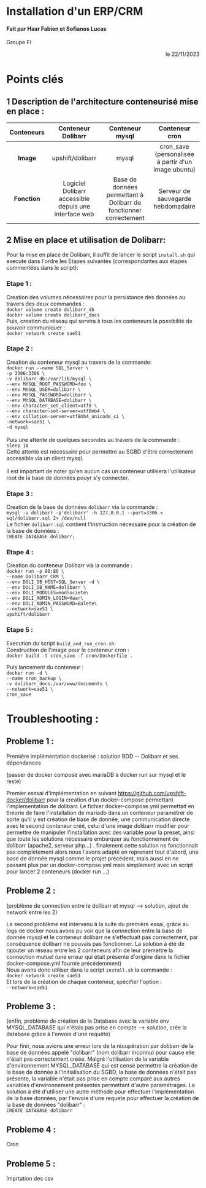 # Installation d'un ERP/CRM

#### Fait par Haar Fabien et Sofianos Lucas
Groupe FI
<div align="right">le 22/11/2023 </div>

# Points clés

## 1 Description de l'architecture conteneurisé mise en place : 
| **Conteneurs** |                 **Conteneur Dolibarr**                |                        **Conteneur mysql**                        |                 **Conteneur cron**                 |
|:--------------:|:-----------------------------------------------------:|:-----------------------------------------------------------------:|:--------------------------------------------------:|
|    **Image**   |                    upshift/dolibarr                    |                               mysql                               | cron_save (personalisée à partir d'un image ubuntu) |
|  **Fonction** | Logiciel Dolibarr accessible depuis une interface web | Base de données permettant à Dolibarr de fonctionner correctement |         Serveur de sauvegarde hebdomadaire         |


## 2 Mise en place et utilisation de Dolibarr:

Pour la mise en place de Dolibarr, il suffit de lancer le script `install.sh` qui execute dans l'ordre les Etapes suivantes (correspondantes aux étapes commentées dans le script):

### Etape 1 :

Creation des volumes nécessaires pour la persistance des données au travers des deux commandes :<br>
`docker volume create dolibarr_db` <br>
`docker volume create dolibarr_docs`<br>
Puis, creation du réseau qui servira à tous les conteneurs la possibilité de pouvoir communiquer : <br>
`docker network create sae51` <br>

### Etape 2 :
Creation du conteneur mysql au travers de la commande:<br>
`docker run --name SQL_Server \`<br>
`-p 3306:3306 \`<br>
`-v dolibarr_db:/var/lib/mysql \`<br>
`--env MYSQL_ROOT_PASSWORD=foo \`<br>
`--env MYSQL_USER=dolibarr \`<br>
`--env MYSQL_PASSWORD=dolibarr \`<br>
`--env MYSQL_DATABASE=dolibarr \`<br>
`--env character_set_client=utf8 \`<br>
`--env character-set-server=utf8mb4 \`<br>
`--env collation-server=utf8mb4_unicode_ci \`<br>
`-network=sae51 \`<br>
`-d mysql`<br><br>
Puis une attente de quelques secondes au travers de la commande :<br>
`sleep 10`<br>
Cette attente est nécessaire pour permettre au SGBD d'être correctement accessible via un client mysql.<br><br>
Il est important de noter qu'en aucun cas un conteneur utilisera l'utilisateur root de la base de données pouyr s'y connecter.
### Etape 3 :

Creation de la base de données `dolibarr` via la commande : <br>
`mysql -u dolibarr -p'dolibarr' -h 127.0.0.1 --port=3306 < sql/dolibarr.sql 2> /dev/null`<br>
Le fichier `dolibarr.sql` contient l'instruction nécessaire pour la création de la base de données :<br> 
`CREATE DATABASE dolibarr;`

### Etape 4 :
Creation du conteneur Dolibarr via la commande :<br>
`docker run -p 80:80 \ `<br>
`--name Dolibarr_CRM \ `<br>
`--env DOLI_DB_HOST=SQL_Server -d \ `<br>
`--env DOLI_DB_NAME=dolibarr \ `<br>
`--env DOLI_MODULES=modSociete\ `<br>
`--env DOLI_ADMIN_LOGIN=Haar\ `<br>
`--env DOLI_ADMIN_PASSWORD=Balete\ `<br>
`--network=sae51 \ `<br>
`upshift/dolibarr`

### Etape 5 :

Execution du script `build_and_run_cron.sh`:<br> 
Construction de l'image pour le conteneur cron :<br>
`docker build -t cron_save -f cron/Dockerfile .`<br>

Puis lancement du conteneur :<br>
`docker run -d \ `<br>
`--name cron_backup \ `<br>
`-v dolibarr_docs:/var/www/documents \ `<br>
`--network=sae51 \ `<br>
`cron_save`

# Troubleshooting : 
## Probleme 1 :
Première implémentation dockerisé : solution BDD -- Dolibarr et ses dépendances

(passer de docker compose avec mariaDB à docker run sur mysql et le reste)

Premier esssai d'implémentation en suivant https://github.com/upshift-docker/dolibarr pour la creation d'un docker-compose permettant l'implementation de dolibarr.
Le fichier docker-compose.yml permettait en théorie de faire l'installation de mariadb dans un conteneur paramétrer de sorte qu'il y est création de base de donnée, une communication directe avec le second conteneur créé, celui d'une image dolibarr modifier pour permettre de manipuler l'installation avec des variable pour la preset, ainsi que toute les solutions nécessaire embarquer au fonctionnement de dolibarr (apache2, serveur php...) . 
finalement cette solution ne fonctionnait pas complétement alors nous l'avons adapté en reprenant tout d'abord, une base de donnée mysql comme le projet précédent, mais aussi en ne passant plus par un docker-compose.yml mais simplement avec un script pour lancer 2 conteneurs (docker run ...)

## Probleme 2 :
(problème de connection entre le dolibarr et mysql --> solution, ajout de network entre les 2)

Le second problème est intervenu à la suite du première essai, grâce au logs de docker nous avons pu voir que la connection entre la base de donnée mysql et le conteneur dolibarr ne s'effectuait pas correctement, par conséquence dolibarr ne pouvais pas fonctionner.
La solution à été de rajouter un réseau entre les 2 conteneurs afin de leur premettre la connection mutuel (une erreur qui était présente d'origine dans le fichier docker-compose.yml fournie précédemment) <br>
Nous avons donc utiliser dans le script `install.sh` la commande :<br> 
`docker network create sae51`<br>
Et lors de la création de chaque conteneur, spécifier l'option : <br>
`--network=sae51`

## Probleme 3 :
(enfin, problème de création de la Database avec la variable env MYSQL_DATABASE qui n'étais pas prise en compte --> solution, crée la database grâce à l'envoie d'une requête)

Pour finir, nous avions une erreur lors de la récupération par dolibarr de la base de données appelé "dolibarr" (nom dolibarr inconnu) pour cause elle n'était pas correctement créée.
Malgré l'utilisation de la variable d'environnement MYSQL_DATABASE qui est censé permettre la création de la base de donnée à l'initialisation du SGBD, la base de données n'était pas présente, la variable n'était pas prise en compte comparé aux autres variables d'environnement présentes permettant d'autre paramétrages.
La solution à été d'utiliser une autre méthode pour effectuer l'implémentation de la base données, par l'envoie d'une requete pour effectuer la création de la base de données "dolibarr" : <br>
`CREATE DATABASE dolibarr`

## Probleme 4 :

Cron

## Probleme 5 :

Imprtation des csv
